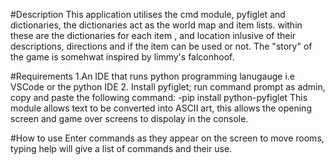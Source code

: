 #Description
This application utilises the cmd module, pyfiglet and dictionaries, the dictionaries act as the world map and item lists. within these are the dictionaries for each item , and location inlusive of their descriptions, directions and if the item can be used or not. The "story" of the game is somehwat inspired by limmy's falconhoof. 


#Requirements
1.An IDE that runs python programming lanugauge i.e VSCode or the python IDE 
2. Install pyfiglet; run command prompt as admin, copy and paste the following command: -pip install python-pyfiglet
This module allows text to be converted into ASCII art, this allows the opening screen and game over screens to dispolay in the console. 

#How to use
Enter commands as they appear on the screen to move rooms, 
typing help will give a list of commands and their use. 
